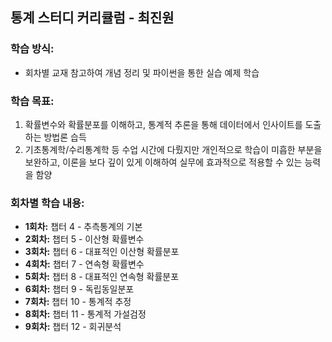 ## 통계 스터디 커리큘럼 - 최진원

### **학습 방식:**
- 회차별 교재 참고하여 개념 정리 및 파이썬을 통한 실습 예제 학습

### **학습 목표:**
1. 확률변수와 확률분포를 이해하고, 통계적 추론을 통해 데이터에서 인사이트를 도출하는 방법론 습득
2. 기초통계학/수리통계학 등 수업 시간에 다뤘지만 개인적으로 학습이 미흡한 부분을 보완하고, 이론을 보다 깊이 있게 이해하여 실무에 효과적으로 적용할 수 있는 능력을 함양

### 회차별 학습 내용:
- **1회차:** 챕터 4 - 추측통계의 기본
- **2회차:** 챕터 5 - 이산형 확률변수
- **3회차:** 챕터 6 - 대표적인 이산형 확률분포
- **4회차:** 챕터 7 - 연속형 확률변수
- **5회차:** 챕터 8 - 대표적인 연속형 확률분포
- **6회차:** 챕터 9 - 독립동일분포
- **7회차:** 챕터 10 - 통계적 추정
- **8회차:** 챕터 11 - 통계적 가설검정
- **9회차:** 챕터 12 - 회귀분석
